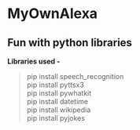 # MyOwnAlexa
## Fun with python libraries <br />
**Libraries used -** <br />
>pip install speech_recognition<br />
>pip install pyttsx3<br />
>pip install pywhatkit<br />
>pip install datetime<br />
>pip install wikipedia<br />
>pip install pyjokes<br />
